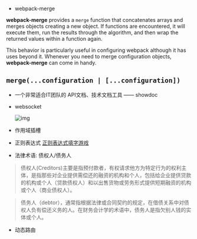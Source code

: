 * webpack-merge

**webpack-merge** provides a `merge` function that concatenates arrays and merges objects creating a new object. If functions are encountered, it will execute them, run the results through the algorithm, and then wrap the returned values within a function again.

This behavior is particularly useful in configuring webpack although it has uses beyond it. Whenever you need to merge configuration objects, **webpack-merge** can come in handy.

## **`merge(...configuration | [...configuration])`**

* 一个非常适合IT团队的 API文档、技术文档工具 —— showdoc

* websocket

  ![img](https://www.ruanyifeng.com/blogimg/asset/2017/bg2017051503.jpg)

* 作用域插槽

* 正则表达式
  [正则表达式填字游戏](https://regexcrossword.com/)

* 法律术语: 债权人/债务人

> 债权人(Creditors)主要是指预付款者，有权请求他方为特定行为的权利主体，是指那些对企业提供需偿还的融资的机构和个人，包括给企业提供贷款的机构或个人（贷款债权人）和以出售货物或劳务形式提供短期融资的机构或个人（商业债权人）。

> 债务人（debtor），通常指根据法律或合同契约的规定，在借债关系中对债权人负有偿还义务的人。在财务会计学的术语中，债务人是指欠别人钱的实体或个人。

* 动态路由
